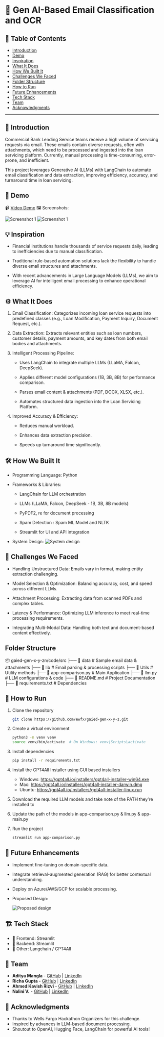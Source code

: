 # 🚀 Gen AI-Based Email Classification and OCR

## 📌 Table of Contents
- [Introduction](#introduction)
- [Demo](#demo)
- [Inspiration](#inspiration)
- [What It Does](#what-it-does)
- [How We Built It](#how-we-built-it)
- [Challenges We Faced](#challenges-we-faced)
- [Folder Structure](#folder-structure)
- [How to Run](#how-to-run)
- [Future Enhancements](#future-enhancements)
- [Tech Stack](#tech-stack)
- [Team](#team)
- [Acknowledgments](#acknowledgments)

---

## 🎯 Introduction
Commercial Bank Lending Service teams receive a high volume of servicing requests via email. These emails contain diverse requests, often with attachments, which need to be processed and ingested into the loan servicing platform. Currently, manual processing is time-consuming, error-prone, and inefficient.

This project leverages Generative AI (LLMs) with LangChain to automate email classification and data extraction, improving efficiency, accuracy, and turnaround time in loan servicing.

## 🎥 Demo
📹 [Video Demo](https://drive.google.com/file/d/1q6H-AdWLLotnlzuLM1d7SdADBvpDbfiG/view?usp=sharing)
🖼️ Screenshots:

![Screenshot 1](artifacts/screenshots/ss1.jpg)
![Screenshot 1](artifacts/screenshots/ss2.jpg)

## 💡 Inspiration
- Financial institutions handle thousands of service requests daily, leading to inefficiencies due to manual classification.

- Traditional rule-based automation solutions lack the flexibility to handle diverse email structures and attachments.

- With recent advancements in Large Language Models (LLMs), we aim to leverage AI for intelligent email processing to enhance operational efficiency.

## ⚙️ What It Does
1. Email Classification: Categorizes incoming loan service requests into predefined classes (e.g., Loan Modification, Payment Inquiry, Document Request, etc.).

2. Data Extraction: Extracts relevant entities such as loan numbers, customer details, payment amounts, and key dates from both email bodies and attachments.

3. Intelligent Processing Pipeline:
   - Uses LangChain to integrate multiple LLMs (LLaMA, Falcon, DeepSeek).

   - Applies different model configurations (1B, 3B, 8B) for performance comparison.

   - Parses email content & attachments (PDF, DOCX, XLSX, etc.).

   - Automates structured data ingestion into the Loan Servicing Platform.

4. Improved Accuracy & Efficiency:

   - Reduces manual workload.

   - Enhances data extraction precision.

   - Speeds up turnaround time significantly.

## 🛠️ How We Built It
- Programming Language: Python

- Frameworks & Libraries:

   - LangChain for LLM orchestration

   - LLMs (LLaMA, Falcon, DeepSeek - 1B, 3B, 8B models)

   - PyPDF2, re for document processing

   - Spam Detection : Spam ML Model and NLTK

   - Streamlit for UI and API integration
 - System Design:
      ![System design](artifacts/arch/System_Design.jpg)


## 🚧 Challenges We Faced
- Handling Unstructured Data: Emails vary in format, making entity extraction challenging.

- Model Selection & Optimization: Balancing accuracy, cost, and speed across different LLMs.

- Attachment Processing: Extracting data from scanned PDFs and complex tables.

- Latency & Performance: Optimizing LLM inference to meet real-time processing requirements.

- Integrating Multi-Modal Data: Handling both text and document-based content effectively.

## Folder Structure
📦 gaied-gen-x-y-zn/code/src
├── 📂 data                    # Sample email data & attachments
├── 📂 lib                     # Email parsing & processing scripts
├── 📂 Utils                   # Utility methods
├── 📜 app-comparison.py       # Main Application
├── 📜 llm.py                  # LLM configurations & code
├── 📜 README.md               # Project Documentation
├── 📜 requirements.txt        # Dependencies


## 🏃 How to Run
1. Clone the repository  
   ```sh
   git clone https://github.com/ewfx/gaied-gen-x-y-z.git
   ```
2. Create a virtual environment
   ```sh
   python3 -m venv venv
   source venv/bin/activate  # On Windows: venv\Scripts\activate
   ```
3. Install dependencies  
   ```sh
   pip install -r requirements.txt
   ```
4. Install the GPT4All Installer using GUI based installers
   - Windows: https://gpt4all.io/installers/gpt4all-installer-win64.exe
   - Mac: https://gpt4all.io/installers/gpt4all-installer-darwin.dmg
   - Ubuntu: https://gpt4all.io/installers/gpt4all-installer-linux.run

5. Download the required LLM models and take note of the PATH they're installed to
6. Update the path of the models in app-comparison.py & llm.py & app-main.py
7. Run the project  
   ```sh
   streamlit run app-comparison.py
   ```

## 📌 Future Enhancements

   - Implement fine-tuning on domain-specific data.

   - Integrate retrieval-augmented generation (RAG) for better contextual understanding.

   - Deploy on Azure/AWS/GCP for scalable processing.
   - Proposed Design:
     
     ![Proposed design](artifacts/arch/future_architecture.jpg)

## 🏗️ Tech Stack
- 🔹 Frontend: Streamlit
- 🔹 Backend: Streamlit
- 🔹 Other: Langchain / GPT4All


## 👥 Team
- **Aditya Mangla** - [GitHub](https://github.com/aadimangla) | [LinkedIn](https://www.linkedin.com/in/aadimangla/)
- **Richa Gupta** - [GitHub](#) | [LinkedIn](#)
- **Ahmed Kavish Rizvi** - [GitHub](https://github.com/uchiharizvi) | [LinkedIn](https://www.linkedin.com/in/kavishrizvi)
- **Nalini V.** - [GitHub](#) | [LinkedIn](#)

## 🌟 Acknowledgments
   - Thanks to Wells Fargo Hackathon Organizers for this challenge.
   - Inspired by advances in LLM-based document processing.
   - Shoutout to OpenAI, Hugging Face, LangChain for powerful AI tools!

